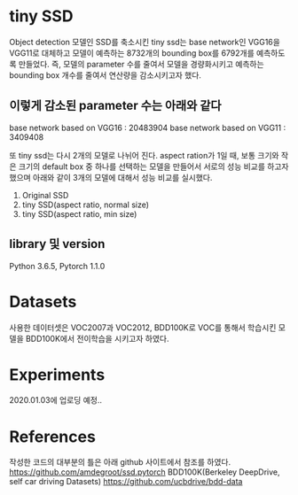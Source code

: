 # tiny SSD 

Object detection 모델인 SSD를 축소시킨 tiny ssd는 base network인 VGG16을 VGG11로 대체하고 모델이 예측하는 8732개의 bounding box를 6792개를 예측하도록 만들었다. 즉, 모델의 parameter 수를 줄여서 모델을 경량화시키고 예측하는 bounding box 개수를 줄여서 연산량을 감소시키고자 했다.

## 이렇게 감소된 parameter 수는 아래와 같다
base network based on VGG16 : 20483904
base network based on VGG11 : 3409408

또 tiny ssd는 다시 2개의 모델로 나뉘어 진다. aspect ration가 1일 때, 보통 크기와 작은 크기의 default box 중 하나를 선택하는 모델을 만들어서 서로의 성능 비교를 하고자 했으며 아래와 같이 3개의 모델에 대해서 성능 비교를 실시했다.
1. Original SSD
2. tiny SSD(aspect ratio, normal size)
3. tiny SSD(aspect ratio, min size)

## library 및 version
Python 3.6.5, Pytorch 1.1.0

# Datasets

사용한 데이터셋은 VOC2007과 VOC2012, BDD100K로 VOC를 통해서 학습시킨 모델을 BDD100K에서 전이학습을 시키고자 하였다.

# Experiments

2020.01.03에 업로딩 예정..

# References

작성한 코드의 대부분의 틀은 아래 github 사이트에서 참조를 하였다.
https://github.com/amdegroot/ssd.pytorch
BDD100K(Berkeley DeepDrive, self car driving Datasets)
https://github.com/ucbdrive/bdd-data
